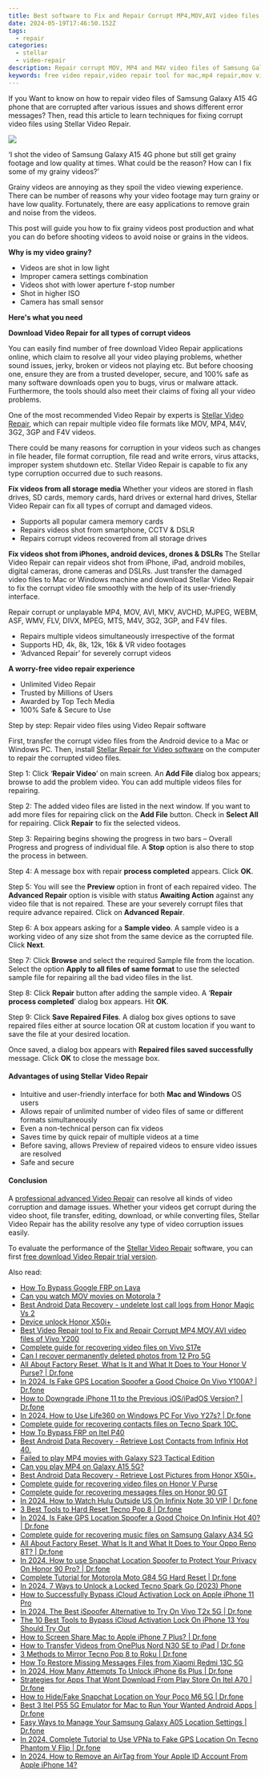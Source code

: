 ```yaml
---
title: Best software to Fix and Repair Corrupt MP4,MOV,AVI video files of Samsung Galaxy A15 4G
date: 2024-05-19T17:46:50.152Z
tags: 
  - repair
categories: 
  - stellar
  - video-repair
description: Repair corrupt MOV, MP4 and M4V video files of Samsung Galaxy A15 4G phone using Stellar Video Repair application, download trial version of the software and preview MOV video file after repair process before actually restoring it
keywords: free video repair,video repair tool for mac,mp4 repair,mov video repair,fix corrupt videos
---
```


<div class="atpl-content atpl-for-stellar-video-repair mobile-video-repair">

<div class="atpl-post-description-part-1">
<div class="tpl-content-sub-paragraph-normal">
    <p>
If you Want to know on how to repair video files of Samsung Galaxy A15 4G phone that are corrupted after various issues and shows different error messages? Then, read this article to learn techniques for fixing corrupt video files using Stellar Video Repair.
    </p>
</div>
</div>

<img src="https://img0mobiles.techidaily.com/images/best-assets/devices/samsung/samsung-galaxy-a15-4g/5.jpg" class="atpl-imgstyle"/>

<div class="atpl-post-description-part-2">
<div class="tpl-content-sub-paragraph-question">
<p>
‘I shot the video of Samsung Galaxy A15 4G phone but still get grainy footage and low quality at times. What could be the reason? How can I fix some of my grainy videos?’
</p>
</div>

<div class="tpl-content-sub-paragraph-content">
<p>
Grainy videos are annoying as they spoil the video viewing experience. There can be number of reasons why your video footage may turn grainy or have low quality. Fortunately, there are easy applications to remove grain and noise from the videos.

This post will guide you how to fix grainy videos post production and what you can do before shooting videos to avoid noise or grains in the videos.

<strong>Why is my video grainy?</strong>
<ul>
  <li>Videos are shot in low light</li>
  <li>Improper camera settings combination</li>
  <li>Videos shot with lower aperture f-stop number</li>
  <li>Shot in higher ISO</li>
  <li>Camera has small sensor</li>
</ul>
</p>
</div>



</div>

<strong>Here's what you need</strong>
<div class="tpl-content-sub-paragraph-content">

<strong>Download Video Repair for all types of corrupt videos</strong>
<p>
You can easily find number of free download Video Repair applications online, which claim to resolve all your video playing problems, whether sound issues, jerky, broken or videos not playing etc. But before choosing one, ensure they are from a trusted developer, secure, and 100% safe as many software downloads open you to bugs, virus or malware attack. Furthermore, the tools should also meet their claims of fixing all your video problems.

One of the most recommended Video Repair by experts is <a href="https://tools.techidaily.com/stellar-video-repair/" >Stellar Video Repair</a>, which can repair multiple video file formats like MOV, MP4, M4V, 3G2, 3GP and F4V videos.

There could be many reasons for corruption in your videos such as changes in file header, file format corruption, file read and write errors, virus attacks, improper system shutdown etc. Stellar Video Repair is capable to fix any type corruption occurred due to such reasons.

</p>
</div>



<div class="tpl-content-sub-paragraph-content">
<p>
<strong>Fix videos from all storage media</strong>
Whether your videos are stored in flash drives, SD cards, memory cards, hard drives or external hard drives, Stellar Video Repair can fix all types of corrupt and damaged videos.


- Supports all popular camera memory cards
- Repairs videos shot from smartphone, CCTV & DSLR
- Repairs corrupt videos recovered from all storage drives


<strong>Fix videos shot from iPhones, android devices, drones & DSLRs </strong>
The Stellar Video Repair can repair videos shot from iPhone, iPad, android mobiles, digital cameras, drone cameras and DSLRs. Just transfer the damaged video files to Mac or Windows machine and download Stellar Video Repair to fix the corrupt video file smoothly with the help of its user-friendly interface.


Repair corrupt or unplayable MP4, MOV, AVI, MKV, AVCHD, MJPEG, WEBM, ASF, WMV, FLV, DIVX, MPEG, MTS, M4V, 3G2, 3GP, and F4V files.

- Repairs multiple videos simultaneously irrespective of the format
- Supports HD, 4k, 8k, 12k, 16k & VR video footages
- ‘Advanced Repair’ for severely corrupt videos

**A worry-free video repair experience**

- Unlimited Video Repair
- Trusted by Millions of Users
- Awarded by Top Tech Media
- 100% Safe & Secure to Use


</p>
</div>

<div class="atpl-step-part-style">Step by step: Repair video files using Video Repair software</div>

First, transfer the corrupt video files from the Android device to a Mac or Windows PC. Then, install <a href="https://tools.techidaily.com/stellar-video-repair/" >Stellar Repair for Video software</a> on the computer to repair the corrupted video files.

<span class="atpl-stepstyle-a"><span>Step 1: </span></span> Click ‘<strong>Repair Video</strong>’ on main screen. An <strong>Add File</strong> dialog box appears; browse to add the problem video. You can add multiple videos files for repairing.
<img src="https://tools.techidaily.com/images/apps/stellar/stellar-repair-for-video/solutions/common/main-screen.jpg"  alt="" />

<span class="atpl-stepstyle-a"><span>Step 2: </span></span> The added video files are listed in the next window. If you want to add more files for repairing click on the <strong>Add File</strong> button. Check in <strong>Select All</strong> for repairing. Click <strong>Repair</strong> to fix the selected videos.
<img src="https://tools.techidaily.com/images/apps/stellar/stellar-repair-for-video/solutions/common/video-file-listed.jpg"  alt="" />

<span class="atpl-stepstyle-a"><span>Step 3: </span></span> Repairing begins showing the progress in two bars – Overall Progress and progress of individual file. A <strong>Stop</strong> option is also there to stop the process in between.
<img src="https://tools.techidaily.com/images/apps/stellar/stellar-repair-for-video/solutions/common/video-file-fixing.jpg"  alt="" />

<span class="atpl-stepstyle-a"><span>Step 4: </span></span> A message box with repair <strong>process completed</strong> appears. Click <strong>OK</strong>.
<img src="https://tools.techidaily.com/images/apps/stellar/stellar-repair-for-video/solutions/common/repair-process-completed.jpg"  alt="" />

<span class="atpl-stepstyle-a"><span>Step 5: </span></span> You will see the <strong>Preview</strong> option in front of each repaired video. The <strong>Advanced Repair</strong> option is visible with status <strong>Awaiting Action</strong> against any video file that is not repaired. These are your severely corrupt files that require advance repaired. Click on <strong>Advanced Repair</strong>.
<img src="https://tools.techidaily.com/images/apps/stellar/stellar-repair-for-video/solutions/common/advanced-repair-screen.png"  alt="" />

<span class="atpl-stepstyle-a"><span>Step 6: </span></span> A box appears asking for a <strong>Sample video</strong>. A sample video is a working video of any size shot from the same device as the corrupted file. Click <strong>Next</strong>.
<img src="https://tools.techidaily.com/images/apps/stellar/stellar-repair-for-video/solutions/common/sample-video.jpg"  alt="" />

<span class="atpl-stepstyle-a"><span>Step 7: </span></span> Click <strong>Browse</strong> and select the required Sample file from the location. Select the option <strong>Apply to all files of same format</strong> to use the selected sample file for repairing all the bad video files in the list.
<img src="https://tools.techidaily.com/images/apps/stellar/stellar-repair-for-video/solutions/common/add-sample-video.png"  alt="" />

<span class="atpl-stepstyle-a"><span>Step 8: </span></span> Click <strong>Repair</strong> button after adding the sample video. A ‘<strong>Repair process completed</strong>’ dialog box appears. Hit <strong>OK</strong>.
<img src="https://tools.techidaily.com/images/apps/stellar/stellar-repair-for-video/solutions/common/video-file-repaired-success.png"  alt="" />

<span class="atpl-stepstyle-a"><span>Step 9: </span></span> Click <strong>Save Repaired Files</strong>. A dialog box gives options to save repaired files either at source location OR at custom location if you want to save the file at your desired location.
<img src="https://tools.techidaily.com/images/apps/stellar/stellar-repair-for-video/solutions/common/save-repaired-files.jpg"  alt="" />

Once saved, a dialog box appears with <strong>Repaired files saved successfully</strong> message. Click <strong>OK</strong> to close the message box.


<h4>Advantages of using Stellar Video Repair</h4>
<ul>
  <li>Intuitive and user-friendly interface for both <strong>Mac and Windows</strong> OS users</li>
  <li>Allows repair of unlimited number of video files of same or different formats simultaneously</li>
  <li>Even a non-technical person can fix videos</li>
  <li>Saves time by quick repair of multiple videos at a time</li>
  <li>Before saving, allows Preview of repaired videos to ensure video issues are resolved</li>
  <li>Safe and secure</li>
</ul>

<h4>Conclusion</h4>

A <a href="https://tools.techidaily.com/stellar-video-repair/" >professional advanced Video Repair</a> can resolve all kinds of video corruption and damage issues. Whether your videos get corrupt during the video shoot, file transfer, editing, download, or while converting files, Stellar Video Repair has the ability resolve any type of video corruption issues easily.

To evaluate the performance of the <a href="https://tools.techidaily.com/stellar-video-repair/" >Stellar Video Repair</a> software, you can first <a href="https://tools.techidaily.com/stellar-video-repair/" >free download Video Repair trial version</a>.



<ins class="adsbygoogle"
     style="display:block"
     data-ad-client="ca-pub-7571918770474297"
     data-ad-slot="8358498916"
     data-ad-format="auto"
     data-full-width-responsive="true"></ins>
     
</div>
<ins class="adsbygoogle"
    style="display:block"
    data-ad-format="autorelaxed"
    data-ad-client="ca-pub-7571918770474297"
    data-ad-slot="1223367746"></ins>

<span class="atpl-alsoreadstyle">Also read:</span>
<div><ul>
<li><a href="https://phone-solutions.techidaily.com/how-to-bypass-google-frp-on-lava-by-drfone-android-unlock-remove-google-frp/"><u>How To Bypass Google FRP on Lava</u></a></li>
<li><a href="https://phone-solutions.techidaily.com/can-you-watch-mov-movies-on-motorola-by-aiseesoft-video-converter-play-mov-on-android/"><u>Can you watch MOV movies on Motorola ?</u></a></li>
<li><a href="https://phone-solutions.techidaily.com/best-android-data-recovery-undelete-lost-call-logs-from-honor-magic-vs-2-by-fonelab-android-recover-call-logs/"><u>Best Android Data Recovery - undelete lost call logs from Honor Magic Vs 2</u></a></li>
<li><a href="https://phone-solutions.techidaily.com/device-unlock-honor-x50iplus-by-drfone-android-unlock-android-unlock/"><u>Device unlock  Honor X50i+</u></a></li>
<li><a href="https://phone-solutions.techidaily.com/best-video-repair-tool-to-fix-and-repair-corrupt-mp4-mov-avi-video-files-of-vivo-y200-by-stellar-video-repair-mobile-video-repair/"><u>Best Video Repair tool to Fix and Repair Corrupt MP4,MOV,AVI video files of Vivo Y200</u></a></li>
<li><a href="https://phone-solutions.techidaily.com/complete-guide-for-recovering-video-files-on-vivo-s17e-by-fonelab-android-recover-video/"><u>Complete guide for recovering video files on Vivo S17e</u></a></li>
<li><a href="https://phone-solutions.techidaily.com/can-i-recover-permanently-deleted-photos-from-12-pro-5g-by-stellar-photo-recovery-android-mobile-photo-recover/"><u>Can I recover permanently deleted photos from 12 Pro 5G</u></a></li>
<li><a href="https://phone-solutions.techidaily.com/all-about-factory-reset-what-is-it-and-what-it-does-to-your-honor-v-purse-drfone-by-drfone-reset-android-reset-android/"><u>All About Factory Reset, What Is It and What It Does to Your Honor V Purse? | Dr.fone</u></a></li>
<li><a href="https://phone-solutions.techidaily.com/in-2024-is-fake-gps-location-spoofer-a-good-choice-on-vivo-y100a-drfone-by-drfone-virtual-android/"><u>In 2024, Is Fake GPS Location Spoofer a Good Choice On Vivo Y100A? | Dr.fone</u></a></li>
<li><a href="https://phone-solutions.techidaily.com/how-to-downgrade-iphone-11-to-the-previous-iosipados-version-drfone-by-drfone-ios-system-repair-ios-system-repair/"><u>How to Downgrade iPhone 11 to the Previous iOS/iPadOS Version? | Dr.fone</u></a></li>
<li><a href="https://phone-solutions.techidaily.com/in-2024-how-to-use-life360-on-windows-pc-for-vivo-y27s-drfone-by-drfone-virtual-android/"><u>In 2024, How to Use Life360 on Windows PC For Vivo Y27s? | Dr.fone</u></a></li>
<li><a href="https://phone-solutions.techidaily.com/complete-guide-for-recovering-contacts-files-on-tecno-spark-10c-by-fonelab-android-recover-contacts/"><u>Complete guide for recovering contacts files on Tecno Spark 10C.</u></a></li>
<li><a href="https://phone-solutions.techidaily.com/how-to-bypass-frp-on-itel-p40-by-drfone-android-unlock-remove-google-frp/"><u>How To Bypass FRP on Itel P40</u></a></li>
<li><a href="https://phone-solutions.techidaily.com/best-android-data-recovery-retrieve-lost-contacts-from-infinix-hot-40-by-fonelab-android-recover-contacts/"><u>Best Android Data Recovery - Retrieve Lost Contacts from Infinix Hot 40.</u></a></li>
<li><a href="https://phone-solutions.techidaily.com/failed-to-play-mp4-movies-with-galaxy-s23-tactical-edition-by-aiseesoft-video-converter-play-mp4-on-android/"><u>Failed to play MP4 movies with Galaxy S23 Tactical Edition</u></a></li>
<li><a href="https://phone-solutions.techidaily.com/can-you-play-mp4-on-galaxy-a15-5g-by-aiseesoft-video-converter-play-mp4-on-android/"><u>Can you play MP4 on Galaxy A15 5G?</u></a></li>
<li><a href="https://phone-solutions.techidaily.com/best-android-data-recovery-retrieve-lost-pictures-from-honor-x50iplus-by-fonelab-android-recover-pictures/"><u>Best Android Data Recovery - Retrieve Lost Pictures from Honor X50i+.</u></a></li>
<li><a href="https://phone-solutions.techidaily.com/complete-guide-for-recovering-video-files-on-honor-v-purse-by-fonelab-android-recover-video/"><u>Complete guide for recovering video files on Honor V Purse</u></a></li>
<li><a href="https://phone-solutions.techidaily.com/complete-guide-for-recovering-messages-files-on-honor-90-gt-by-fonelab-android-recover-messages/"><u>Complete guide for recovering messages files on Honor 90 GT</u></a></li>
<li><a href="https://phone-solutions.techidaily.com/in-2024-how-to-watch-hulu-outside-us-on-infinix-note-30-vip-drfone-by-drfone-virtual-android/"><u>In 2024, How to Watch Hulu Outside US On Infinix Note 30 VIP | Dr.fone</u></a></li>
<li><a href="https://phone-solutions.techidaily.com/3-best-tools-to-hard-reset-tecno-pop-8-drfone-by-drfone-reset-android-reset-android/"><u>3 Best Tools to Hard Reset Tecno Pop 8 | Dr.fone</u></a></li>
<li><a href="https://phone-solutions.techidaily.com/in-2024-is-fake-gps-location-spoofer-a-good-choice-on-infinix-hot-40-drfone-by-drfone-virtual-android/"><u>In 2024, Is Fake GPS Location Spoofer a Good Choice On Infinix Hot 40? | Dr.fone</u></a></li>
<li><a href="https://phone-solutions.techidaily.com/complete-guide-for-recovering-music-files-on-samsung-galaxy-a34-5g-by-fonelab-android-recover-music/"><u>Complete guide for recovering music files on Samsung Galaxy A34 5G</u></a></li>
<li><a href="https://phone-solutions.techidaily.com/all-about-factory-reset-what-is-it-and-what-it-does-to-your-oppo-reno-8t-drfone-by-drfone-reset-android-reset-android/"><u>All About Factory Reset, What Is It and What It Does to Your Oppo Reno 8T? | Dr.fone</u></a></li>
<li><a href="https://phone-solutions.techidaily.com/in-2024-how-to-use-snapchat-location-spoofer-to-protect-your-privacy-on-honor-90-pro-drfone-by-drfone-virtual-android/"><u>In 2024, How to use Snapchat Location Spoofer to Protect Your Privacy On Honor 90 Pro? | Dr.fone</u></a></li>
<li><a href="https://techidaily.com/complete-tutorial-for-motorola-moto-g84-5g-hard-reset-drfone-by-drfone-reset-android-reset-android/"><u>Complete Tutorial for Motorola Moto G84 5G Hard Reset | Dr.fone</u></a></li>
<li><a href="https://unlock-android.techidaily.com/in-2024-7-ways-to-unlock-a-locked-tecno-spark-go-2023-phone-by-drfone-android/"><u>In 2024, 7 Ways to Unlock a Locked Tecno Spark Go (2023) Phone</u></a></li>
<li><a href="https://activate-lock.techidaily.com/how-to-successfully-bypass-icloud-activation-lock-on-apple-iphone-11-pro-by-drfone-ios/"><u>How to Successfully Bypass iCloud Activation Lock on Apple iPhone 11 Pro</u></a></li>
<li><a href="https://change-location.techidaily.com/in-2024-the-best-ispoofer-alternative-to-try-on-vivo-t2x-5g-drfone-by-drfone-virtual-android/"><u>In 2024, The Best iSpoofer Alternative to Try On Vivo T2x 5G | Dr.fone</u></a></li>
<li><a href="https://activate-lock.techidaily.com/the-10-best-tools-to-bypass-icloud-activation-lock-on-iphone-13-you-should-try-out-by-drfone-ios/"><u>The 10 Best Tools to Bypass iCloud Activation Lock On iPhone 13 You Should Try Out</u></a></li>
<li><a href="https://screen-mirror.techidaily.com/how-to-screen-share-mac-to-apple-iphone-7-plus-drfone-by-drfone-ios/"><u>How to Screen Share Mac to Apple iPhone 7 Plus? | Dr.fone</u></a></li>
<li><a href="https://android-transfer.techidaily.com/how-to-transfer-videos-from-oneplus-nord-n30-se-to-ipad-drfone-by-drfone-transfer-from-android-transfer-from-android/"><u>How to Transfer Videos from OnePlus Nord N30 SE to iPad | Dr.fone</u></a></li>
<li><a href="https://screen-mirror.techidaily.com/3-methods-to-mirror-tecno-pop-8-to-roku-drfone-by-drfone-android/"><u>3 Methods to Mirror Tecno Pop 8 to Roku | Dr.fone</u></a></li>
<li><a href="https://blog-min.techidaily.com/how-to-restore-missing-messages-files-from-xiaomi-redmi-13c-5g-by-fonelab-android-recover-messages/"><u>How To  Restore Missing Messages Files from Xiaomi Redmi 13C 5G</u></a></li>
<li><a href="https://iphone-unlock.techidaily.com/in-2024-how-many-attempts-to-unlock-iphone-6s-plus-drfone-by-drfone-ios/"><u>In 2024, How Many Attempts To Unlock iPhone 6s Plus | Dr.fone</u></a></li>
<li><a href="https://fix-guide.techidaily.com/strategies-for-apps-that-wont-download-from-play-store-on-itel-a70-drfone-by-drfone-fix-android-problems-fix-android-problems/"><u>Strategies for Apps That Wont Download From Play Store On Itel A70 | Dr.fone</u></a></li>
<li><a href="https://location-social.techidaily.com/how-to-hidefake-snapchat-location-on-your-poco-m6-5g-drfone-by-drfone-virtual-android/"><u>How to Hide/Fake Snapchat Location on Your Poco M6 5G | Dr.fone</u></a></li>
<li><a href="https://screen-mirror.techidaily.com/best-3-itel-p55-5g-emulator-for-mac-to-run-your-wanted-android-apps-drfone-by-drfone-android/"><u>Best 3 Itel P55 5G Emulator for Mac to Run Your Wanted Android Apps | Dr.fone</u></a></li>
<li><a href="https://android-location.techidaily.com/easy-ways-to-manage-your-samsung-galaxy-a05-location-settings-drfone-by-drfone-virtual/"><u>Easy Ways to Manage Your Samsung Galaxy A05 Location Settings | Dr.fone</u></a></li>
<li><a href="https://review-topics.techidaily.com/in-2024-complete-tutorial-to-use-vpna-to-fake-gps-location-on-tecno-phantom-v-flip-drfone-by-drfone-virtual-android/"><u>In 2024, Complete Tutorial to Use VPNa to Fake GPS Location On Tecno Phantom V Flip | Dr.fone</u></a></li>
<li><a href="https://apple-account.techidaily.com/in-2024-how-to-remove-an-airtag-from-your-apple-id-account-from-apple-iphone-14-by-drfone-ios/"><u>In 2024, How to Remove an AirTag from Your Apple ID Account From Apple iPhone 14?</u></a></li>
</ul></div>


